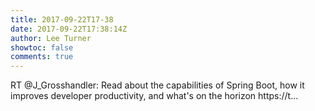 ```yaml
---
title: 2017-09-22T17-38
date: 2017-09-22T17:38:14Z
author: Lee Turner
showtoc: false
comments: true
---
```


RT @J_Grosshandler: Read about the capabilities of Spring Boot, how it improves developer productivity, and what's on the horizon https://t…

